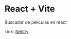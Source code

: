 # React + Vite

Buscador de películas en react

Link: [Netlify](https://app-react-movie-pe.netlify.app/)